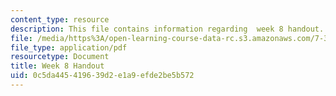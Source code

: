 ```yaml
---
content_type: resource
description: This file contains information regarding  week 8 handout.
file: /media/https%3A/open-learning-course-data-rc.s3.amazonaws.com/7-342-how-to-build-an-animal-cell-fate-and-identity-in-development-and-disease-fall-2017/0c5da445419639d2e1a9efde2be5b572_MIT7_342F17_Week_8_handout.pdf
file_type: application/pdf
resourcetype: Document
title: Week 8 Handout
uid: 0c5da445-4196-39d2-e1a9-efde2be5b572
---
```

